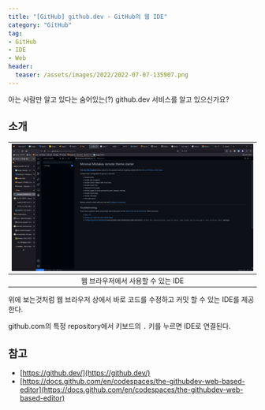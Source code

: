 ```yaml
---
title: "[GitHub] github.dev - GitHub의 웹 IDE"
category: "GitHub"
tag:
- GitHub
- IDE
- Web
header:
  teaser: /assets/images/2022/2022-07-07-135907.png
---
```


아는 사람만 알고 있다는 숨어있는(?) github.dev 서비스를 알고 있으신가요?

## 소개

|![](/assets/images/2022/2022-07-07-135907.png)|
|:---:|
|웹 브라우저에서 사용할 수 있는 IDE|

위에 보는것처럼 웹 브라우저 상에서 바로 코드를 수정하고 커밋 할 수 있는 IDE를 제공 한다.

github.com의 특정 repository에서 키보드의 `.` 키를 누르면 IDE로 연결된다.

## 참고

* [https://github.dev/](https://github.dev/)
* [https://docs.github.com/en/codespaces/the-githubdev-web-based-editor](https://docs.github.com/en/codespaces/the-githubdev-web-based-editor)
